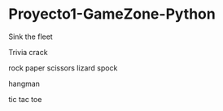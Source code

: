 # Proyecto1-GameZone-Python

Sink the fleet

Trivia crack

rock paper scissors lizard spock

hangman

tic tac toe